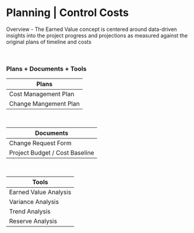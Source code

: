 # Planning | Control Costs

Overview - The Earned Value concept is centered around data-driven insights into the project progress and projections as measured against the original plans of timeline and costs

<br>

### Plans + Documents + Tools

| Plans                 |
| --------------------- |
| Cost Management Plan  |
| Change Mangement Plan |

<br>

| Documents                      |
| ------------------------------ |
| Change Request Form            |
| Project Budget / Cost Baseline |

<br>

| Tools                 |
| --------------------- |
| Earned Value Analysis |
| Variance Analysis     |
| Trend Analysis        |
| Reserve Analysis      |

<br>
